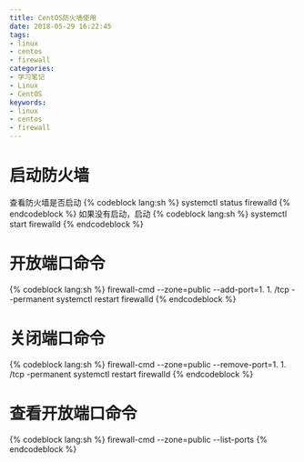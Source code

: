 ```yaml
---
title: CentOS防火墙使用
date: 2018-05-29 16:22:45
tags: 
- linux
- centos
- firewall
categories:
- 学习笔记
- Linux
- CentOS
keywords:
- linux
- centos
- firewall
---
```


# 启动防火墙

查看防火墙是否启动
{% codeblock lang:sh %}
systemctl status firewalld
{% endcodeblock %}
如果没有启动，启动
{% codeblock lang:sh %}
systemctl start firewalld
{% endcodeblock %}

# 开放端口命令

<!-- more -->
{% codeblock lang:sh %}
firewall-cmd --zone=public --add-port=1. 1. /tcp --permanent
systemctl restart firewalld
{% endcodeblock %}

# 关闭端口命令

{% codeblock lang:sh %}
firewall-cmd --zone=public --remove-port=1. 1. /tcp -permanent
systemctl restart firewalld
{% endcodeblock %}

# 查看开放端口命令

{% codeblock lang:sh %}
firewall-cmd --zone=public --list-ports
{% endcodeblock %}
